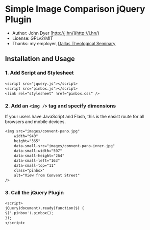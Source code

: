 # Simple Image Comparison jQuery Plugin

* Author: John Dyer [http://j.hn/](http://j.hn/)
* License: GPLv2/MIT
* Thanks: my employer, [Dallas Theological Seminary](http://www.dts.edu/)

## Installation and Usage

### 1. Add Script and Stylesheet

	<script src="jquery.js"></script>
	<script src="pinbox.js"></script>
	<link rel="stylesheet" href="pinbox.css" />

### 2. Add an `<img />` tag and specify dimensions

If your users have JavaScript and Flash, this is the easist route for all browsers and mobile devices.
	
	<img src="images/convent-pano.jpg"
		width="940"
		height="365"
		data-small-src="images/convent-pano-inner.jpg"
		data-small-width="507"
		data-small-height="264"
		data-small-left="163"
		data-small-top="11"
		class="pinbox"
		alt="View from Convent Street"
	/>

### 3. Call the jQuery Plugin

	<script>
	jQuery(document).ready(function($) {
	$('.pinbox').pinbox();
	});
	</script>

